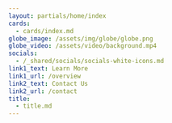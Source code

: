 ```yaml
---
layout: partials/home/index
cards:
  - cards/index.md
globe_image: /assets/img/globe/globe.png
globe_video: /assets/video/background.mp4
socials:
  - /_shared/socials/socials-white-icons.md
link1_text: Learn More
link1_url: /overview
link2_text: Contact Us
link2_url: /contact
title:
  - title.md
---
```


